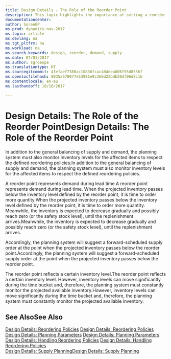```yaml
---
title: Design Details - The Role of the Reorder Point
description: This topic highlights the importance of setting a reorder point, so that you when to order more inventory.
documentationcenter: 
author: SorenGP
ms.prod: dynamics-nav-2017
ms.topic: article
ms.devlang: na
ms.tgt_pltfrm: na
ms.workload: na
ms.search.keywords: desigh, reorder, demand, supply
ms.date: 07/01/2017
ms.author: sgroespe
ms.translationtype: HT
ms.sourcegitcommit: 4fefaef7380ac10836fcac404eea006f55d8556f
ms.openlocfilehash: 8035a670077e53981e9c366d22bdb20df06d8c1b
ms.contentlocale: en-au
ms.lasthandoff: 10/16/2017

---
```

# <a name="design-details-the-role-of-the-reorder-point"></a><span data-ttu-id="c9b58-103">Design Details: The Role of the Reorder Point</span><span class="sxs-lookup"><span data-stu-id="c9b58-103">Design Details: The Role of the Reorder Point</span></span>
<span data-ttu-id="c9b58-104">In addition to the general balancing of supply and demand, the planning system must also monitor inventory levels for the affected items to respect the defined reordering policies.</span><span class="sxs-lookup"><span data-stu-id="c9b58-104">In addition to the general balancing of supply and demand, the planning system must also monitor inventory levels for the affected items to respect the defined reordering policies.</span></span>  
  
<span data-ttu-id="c9b58-105">A reorder point represents demand during lead time.</span><span class="sxs-lookup"><span data-stu-id="c9b58-105">A reorder point represents demand during lead time.</span></span> <span data-ttu-id="c9b58-106">When the projected inventory passes below the inventory level defined by the reorder point, it is time to order more quantity.</span><span class="sxs-lookup"><span data-stu-id="c9b58-106">When the projected inventory passes below the inventory level defined by the reorder point, it is time to order more quantity.</span></span> <span data-ttu-id="c9b58-107">Meanwhile, the inventory is expected to decrease gradually and possibly reach zero (or the safety stock level), until the replenishment arrives.</span><span class="sxs-lookup"><span data-stu-id="c9b58-107">Meanwhile, the inventory is expected to decrease gradually and possibly reach zero (or the safety stock level), until the replenishment arrives.</span></span>  
  
<span data-ttu-id="c9b58-108">Accordingly, the planning system will suggest a forward-scheduled supply order at the point when the projected inventory passes below the reorder point.</span><span class="sxs-lookup"><span data-stu-id="c9b58-108">Accordingly, the planning system will suggest a forward-scheduled supply order at the point when the projected inventory passes below the reorder point.</span></span>  
  
<span data-ttu-id="c9b58-109">The reorder point reflects a certain inventory level.</span><span class="sxs-lookup"><span data-stu-id="c9b58-109">The reorder point reflects a certain inventory level.</span></span> <span data-ttu-id="c9b58-110">However, inventory levels can move significantly during the time bucket and, therefore, the planning system must constantly monitor the projected available inventory.</span><span class="sxs-lookup"><span data-stu-id="c9b58-110">However, inventory levels can move significantly during the time bucket and, therefore, the planning system must constantly monitor the projected available inventory.</span></span>  
  
## <a name="see-also"></a><span data-ttu-id="c9b58-111">See Also</span><span class="sxs-lookup"><span data-stu-id="c9b58-111">See Also</span></span>  
<span data-ttu-id="c9b58-112">[Design Details: Reordering Policies](design-details-reordering-policies.md) </span><span class="sxs-lookup"><span data-stu-id="c9b58-112">[Design Details: Reordering Policies](design-details-reordering-policies.md) </span></span>  
<span data-ttu-id="c9b58-113">[Design Details: Planning Parameters](design-details-planning-parameters.md) </span><span class="sxs-lookup"><span data-stu-id="c9b58-113">[Design Details: Planning Parameters](design-details-planning-parameters.md) </span></span>  
<span data-ttu-id="c9b58-114">[Design Details: Handling Reordering Policies](design-details-handling-reordering-policies.md) </span><span class="sxs-lookup"><span data-stu-id="c9b58-114">[Design Details: Handling Reordering Policies](design-details-handling-reordering-policies.md) </span></span>  
[<span data-ttu-id="c9b58-115">Design Details: Supply Planning</span><span class="sxs-lookup"><span data-stu-id="c9b58-115">Design Details: Supply Planning</span></span>](design-details-supply-planning.md)
